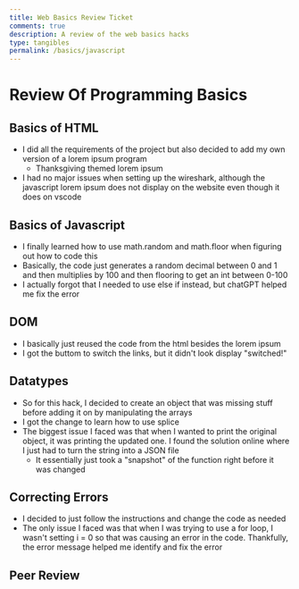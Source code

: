 ```yaml
---
title: Web Basics Review Ticket
comments: true
description: A review of the web basics hacks
type: tangibles
permalink: /basics/javascript
---
```


# Review Of Programming Basics

## Basics of HTML
- I did all the requirements of the project but also decided to add my own version of a lorem ipsum program
    - Thanksgiving themed lorem ipsum
- I had no major issues when setting up the wireshark, although the javascript lorem ipsum does not display on the website even though it does on vscode

## Basics of Javascript
- I finally learned how to use math.random and math.floor when figuring out how to code this
- Basically, the code just generates a random decimal between 0 and 1 and then multiplies by 100 and then flooring to get an int between 0-100
- I actually forgot that I needed to use else if instead, but chatGPT helped me fix the error

## DOM
- I basically just reused the code from the html besides the lorem ipsum
- I got the buttom to switch the links, but it didn't look display "switched!"

## Datatypes
- So for this hack, I decided to create an object that was missing stuff before adding it on by manipulating the arrays
- I got the change to learn how to use splice
- The biggest issue I faced was that when I wanted to print the original object, it was printing the updated one. I found the solution online where I just had to turn the string into a JSON file
    - It essentially just took a "snapshot" of the function right before it was changed

## Correcting Errors
- I decided to just follow the instructions and change the code as needed
- The only issue I faced was that when I was trying to use a for loop, I wasn't setting i = 0 so that was causing an error in the code. Thankfully, the error message helped me identify and fix the error

## Peer Review
